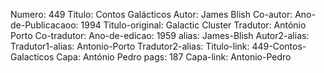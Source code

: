 Numero: 449
Titulo: Contos Galácticos
Autor: James Blish
Co-autor: 
Ano-de-Publicacaoo: 1994
Titulo-original: Galactic Cluster
Tradutor: António Porto
Co-tradutor: 
Ano-de-edicao: 1959
alias: James-Blish
Autor2-alias: 
Tradutor1-alias: Antonio-Porto
Tradutor2-alias: 
Titulo-link: 449-Contos-Galacticos
Capa: António Pedro
pags: 187
Capa-link: Antonio-Pedro